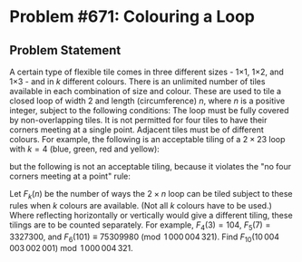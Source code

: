 # Problem #671: Colouring a Loop 

## Problem Statement 

A certain type of flexible tile comes in three different sizes - 1×1, 1×2, and 1×3 - and in $k$ different colours. There is an unlimited number of tiles available in each combination of size and colour.
These are used to tile a closed loop of width $2$ and length (circumference) $n$, where $n$ is a positive integer, subject to the following conditions:
The loop must be fully covered by non-overlapping tiles.
It is not permitted for four tiles to have their corners meeting at a single point.
Adjacent tiles must be of different colours.
For example, the following is an acceptable tiling of a $2\times 23$ loop with $k=4$ (blue, green, red and yellow):


but the following is not an acceptable tiling, because it violates the "no four corners meeting at a point" rule:


Let $F_k(n)$ be the number of ways the $2\times n$ loop can be tiled subject to these rules when $k$ colours are available. (Not all $k$ colours have to be used.) Where reflecting horizontally or vertically would give a different tiling, these tilings are to be counted separately.
For example, $F_4(3) = 104$, $F_5(7) = 3327300$, and $F_6(101)\equiv 75309980 \pmod{1\,000\,004\,321}$.
Find $F_{10}(10\,004\,003\,002\,001) \bmod 1\,000\,004\,321$.

